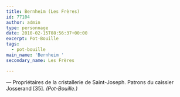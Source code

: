 ```yaml
---
title: Bernheim (Les Frères)
id: 77104
author: admin
type: personnage
date: 2010-02-15T08:56:37+00:00
excerpt: Pot-Bouille
tags:
  - pot-bouille
main_name: 'Bernheim '
secondary_name: Les Frères

---
```

— Propriétaires de la cristallerie de Saint-Joseph. Patrons du caissier Josserand [35]. _(Pot-Bouille.)_